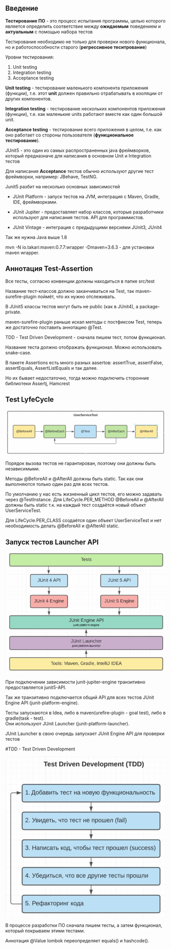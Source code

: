 ## Введение
**Тестирование ПО** - это процесс испытания программы, целью которого является определить соответствие между **ожидаемым** поведением и **актуальным** с помощью набора тестов

Тестирование необходимо не только для проверки нового функционала, но и работоспособности старого (**регрессивное теситрование**)

Уровни тестирования:

1. Unit testing
2. Integration testing
3. Acceptance testing

**Unit testing** - тестирование маленького компонента приложения (функции), т.е. этот **unit** должен правильно отрабатывать в изоляции от других компонентов.

**Integration testing** - тестирование нескольких компонентов приложения (функции), т.е. как маленькие units работают вместе как один большой unit.

**Acceptance testing** - тестирование всего приложения в целом, т.е. как оно работает со стороны пользователя (**функциональное тестирование**).

JUnit5 - это один из самых распространенных java фреймворков, который предназначе для написания в основном Unit и Integration тестов

Для написания **Acceptance** тестов обычно используют другие тест фреймворки, например: JBehave, TestNG.

Junit5 разбит на несколько основных зависимостей

- JUnit Platform - запуск тестов на JVM, интеграция с Maven, Gradle, IDE, фреймворками.

- JUnit Jupiter - предоставляет набор классов, которые разработчики используют для написания тестов. API для программистов.

- JUnit Vintage - интеграция с предыдущими версиями JUnit3, JUnit4

Так же нужна Java выше 1.8

mvn -N io.takari:maven:0.7.7:wrapper -Dmaven=3.6.3 - для установки maven wrapper.

## Аннотация Test-Assertion

Все тесты, согласно конвенции должны находиться в папке src/test

Название тест-классов должно заканчиваться на Test, так maven-surefire-plugin поймёт, что их нужно отслеживать.

В JUnit5 классы тестов могут быть не public (как в JUnit4), а package-private.

maven-surefire-plugin раньше искал методы с постфиксом Test, теперь же достаточно поставить аннотацию @Test.

TDD - Test Driven Development - сначала пишем тест, потом функционал.

Название теста должно отображать функционал. Можно использовать snake-case.

В пакете Assertions есть много разных aasertов: assertTrue, assertFalse, assertEquals, AssertListEquals и так далее.

Но их бывает недостаточно, тогда можно подключить сторонние библиотеки Assertj, Hamcrest

## Test LyfeCycle

![alt text](lifecycle.png "Launcher API")

Порядок вызова тестов не гарантирован, поэтому они должны быть независимыми.

Методы @BeforeAll и @AfterAll должны быть static. Так как они выполняются только один раз для всех тестов.

По умолчанию у нас есть жизненный цикл тестов, его можно задавать через @TestInstance. Для LifeCycle.PER_METHOD 
@BeforeAll и @AfterAll должны быть static т.к. на каждый тест создаётся новый объект UserServiceTest.

Для LifeCycle.PER_CLASS создаётся один объект UserServiceTest и нет необходимость делать @BeforeAll и @AfterAll static.

## Запуск тестов Launcher API

![alt text](launcherApi.png "Launcher API")

При подключении зависимости junit-jupiter-engine транзитивно предоставляется junit5-API.

Так же транзитивно подключается общий API для всех тестов JUnit Engine API (junit-platform-engine).

Тесты запускаются в Idea, либо в maven(urefire-plugin - goal test), либо в gradle(task - test). <br>
Они используют JUnit Launcher (junit-platform-launcher).

JUnit Launcher в свою очередь запускает JUnit Engine API для проверки тестов

#TDD - Test Driven Development

![alt text](tdd.png "Launcher API")

В процессе разработки ПО сначала пишем тесты, а затем функционал, который покрываем этими тестами.

Аннотация @Value lombok переопределяет equals() и hashcode().


